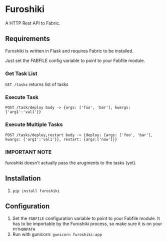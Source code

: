 # Furoshiki

A HTTP Rest API to Fabric.

## Requirements
Furoshiki is written in Flask and requires Fabric to be installed.

Just set the FABFILE config variable to point to your Fabfile module.  

### Get Task List

`GET /tasks` returns list of tasks

### Execute Task

`POST /task/deploy body -> {args: ['foo', 'bar'], kwargs: {'arg1':'val1'}}`

### Execute Multiple Tasks

`POST /tasks/deploy,restart body -> {deploy: {args: ['foo', 'bar'], kwargs: {'arg1':'val1'}}, restart: {args:['now']}}`

### IMPORTANT NOTE

furoshiki doesn't actually pass the arugments to the tasks (yet).

## Installation
1. `pip install furoshiki`

## Configuration
1. Set the `FABFILE` configuration variable to point to your Fabfile module. It has to be importable by the Furoshiki process, so make sure it is on your `PYTHONPATH`
2. Run with gunicorn: `gunicorn furoshiki:app`
